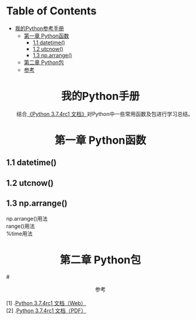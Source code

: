 Table of Contents
=================
* [我的Python参考手册](#我的Python参考手册)
  * [第一章 Python函数](#1-Python函数)  
     * [1.1 datetime()](#11-datetime())
     * [1.2 utcnow()](#12-utcnow())
     * [1.3 np.arrange()](#13-np.arrange())
  * [第二章 Python包](#2-Numpy包)  
  * [参考](#参考)  
  
        
     
# <center><div id="我的Python手册">我的Python手册</div></center>
&nbsp;&nbsp;&nbsp;&nbsp;&nbsp;&nbsp;&nbsp;结合[《Python 3.7.4rc1 文档》](https://docs.python.org/zh-cn/3/)对Python中一些常用函数及包进行学习总结。

# <center><div id="1-Python函数">第一章 Python函数</div></center>  
## <div id="11-datetime()">1.1 datetime()</div>    

## <div id="12-utcnow()"> 1.2 utcnow()</div>   

## <div id="13-np.arrange()">1.3 np.arrange()</div>
np.arrange()用法  
range()用法  
%time用法   
# <center><div id="2-Python包">第二章 Python包</div></center>  
 

#<center><div id="参考">参考</div></center>  
[1] .[Python 3.7.4rc1 文档（Web）](https://docs.python.org/zh-cn/3/)  
[2] .[Python 3.7.4rc1 文档（PDF）](/Users/ruogulu/Desktop/Study/Algorithm/Practice/Python_Manual)